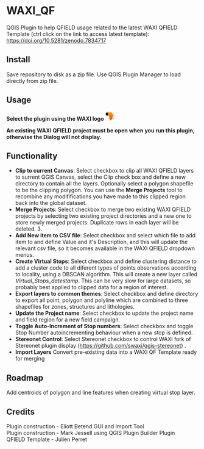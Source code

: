 # WAXI_QF
 QGIS Plugin to help QFIELD usage related to the latest WAXI QFIELD Template (ctrl click on the link to access latest template): https://doi.org/10.5281/zenodo.7834717
 
## Install
Save repository to disk as a zip file. Use QGIS Plugin Manager to load directly from zip file.

## Usage
**Select the plugin using the WAXI logo**   ![waxi_icon](icon.png)   

**An existing WAXI QFIELD project must be open when you run this plugin, otherwise the Dialog will not display.**

## Functionality

- **Clip to current Canvas**: Select checkbox to clip all WAXI QFIELD layers to surrent QGIS Canvas, select the Clip check box and define a new directory to contain all the layers. Optionally select a polygon shapefile to be the clipping polygon. You can use the **Merge Projects** tool to recombine any modififications you have made to this clipped region  back into the global dataset.   
- **Merge Projects**: Select checkbox to merge two existing WAXI QFIELD projects by selecting two existing project directories and a new one to store newly merged projects. Duplicate rows in each layer will be deleted. 3.    
- **Add New item to CSV file**: Select checkbox and select which file to add item to and define Value and it's Description, and this will update the relevant csv file, so it becomes available in the WAXI QFIELD dropdown menus.    
- **Create Virtual Stops**: Select checkbox and define clustering distance to add a cluster code to all diferent types of points observations according to locality, using a DBSCAN algorithm. This will create a new layer called *Virtual_Stops_datestamp*.  This can be very slow for large datasets, so probably best applied to clipped data for a region of interest.   
- **Export layers to common themes**: Select checkbox and define directory to export all point, polygon and polyline which are combined to three  shapefiles for zones, structures and lithologies.    
- **Update the Project name**: Select checkbox to update the project name and field region for a new field campaign.   
- **Toggle Auto-Increment of Stop numbers**: Select checkbox and toggle Stop Number autoincrementing behaviour when a new stop is defined.    
- **Stereonet Control**: Select Stereonet checkbox to control WAXI fork of Stereonet plugin display (https://github.com/swaxi/qgis-stereonet) .      
- **Import Layers** Convert pre-existing data into a WAXI QF Template ready for merging   

## Roadmap

Add centroids of polygon and line features when creating virtual stop layer.
   
## Credits    
Plugin construction - Eliott Betend GUI and Import Tool    
Plugin construction - Mark Jessell using QGIS Plugin Builder Plugin    
QFIELD Template - Julien Perret    